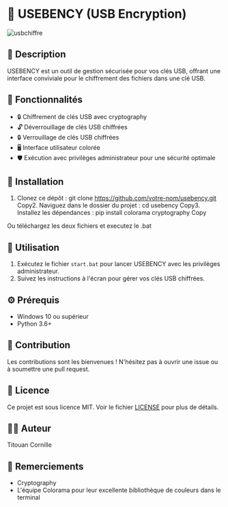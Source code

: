 # 🔐 USEBENCY (USB Encryption) 
![usbchiffre](https://github.com/user-attachments/assets/3552eac4-eff0-454e-b133-09030bdb9e20)

## 📜 Description

USEBENCY est un outil de gestion sécurisée pour vos clés USB, offrant une interface conviviale pour le chiffrement des fichiers dans une clé USB.

## 🌟 Fonctionnalités

- 🔒 Chiffrement de clés USB avec cryptography
- 🔓 Déverrouillage de clés USB chiffrées
- 🔒 Verrouillage de clés USB chiffrées
- 🖥️ Interface utilisateur colorée
- 🛡️ Exécution avec privilèges administrateur pour une sécurité optimale

## 🚀 Installation

1. Clonez ce dépôt :
git clone https://github.com/votre-nom/usebency.git
Copy2. Naviguez dans le dossier du projet :
cd usebency
Copy3. Installez les dépendances :
pip install colorama cryptography
Copy

Ou téléchargez les deux fichiers et executez le .bat

## 🔧 Utilisation

1. Exécutez le fichier `start.bat` pour lancer USEBENCY avec les privilèges administrateur.
2. Suivez les instructions à l'écran pour gérer vos clés USB chiffrées.

## ⚙️ Prérequis

- Windows 10 ou supérieur
- Python 3.6+

## 🤝 Contribution

Les contributions sont les bienvenues ! N'hésitez pas à ouvrir une issue ou à soumettre une pull request.

## 📄 Licence

Ce projet est sous licence MIT. Voir le fichier [LICENSE](LICENSE) pour plus de détails.

## 👨‍💻 Auteur

Titouan Cornille

## 🙏 Remerciements

- Cryptography
- L'équipe Colorama pour leur excellente bibliothèque de couleurs dans le terminal
